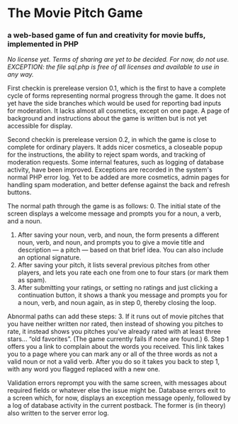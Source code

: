 # The Movie Pitch Game
### a web-based game of fun and creativity for movie buffs, implemented in PHP

_No license yet.  Terms of sharing are yet to be decided.  For now, do not use._
_EXCEPTION: the file sql.php is free of all licenses and available to use in any way._

First checkin is prerelease version 0.1, which is the first to have a complete cycle of forms representing normal progress through the game.
It does not yet have the side branches which would be used for reporting bad inputs for moderation.
It lacks almost all cosmetics, except on one page.
A page of background and instructions about the game is written but is not yet accessible for display.

Second checkin is prerelease version 0.2, in which the game is close to complete for ordinary players.
It adds nicer cosmetics, a closeable popup for the instructions, the ability to reject spam words, and tracking of moderation requests.
Some internal features, such as logging of database activity, have been improved.  Exceptions are recorded in the system's normal PHP error log.
Yet to be added are more cosmetics, admin pages for handling spam moderation, and better defense against the back and refresh buttons.

The normal path through the game is as follows:
0. The initial state of the screen displays a welcome message and prompts you for a noun, a verb, and a noun.
1. After saving your noun, verb, and noun, the form presents a different noun, verb, and noun, and prompts you to give a movie title and description — a pitch — based on that brief idea.  You can also include an optional signature.
2. After saving your pitch, it lists several previous pitches from other players, and lets you rate each one from one to four stars (or mark them as spam).
4. After submitting your ratings, or setting no ratings and just clicking a continuation button, it shows a thank you message and prompts you for a noun, verb, and noun again, as in step 0, thereby closing the loop.

Abnormal paths can add these steps:
3. If it runs out of movie pitches that you have neither written nor rated, then instead of showing you pitches to rate, it instead shows you pitches you've already rated with at least three stars... “old favorites”.  (The game currently fails if none are found.)
6. Step 1 offers you a link to complain about the words you received.  This link takes you to a page where you can mark any or all of the three words as not a valid noun or not a valid verb.  After you do so it takes you back to step 1, with any word you flagged replaced with a new one.

Validation errors reprompt you with the same screen, with messages about required fields or whatever else the issue might be.
Database errors exit to a screen which, for now, displays an exception message openly, followed by a log of database activity in the current postback.  The former is (in theory) also written to the server error log.
